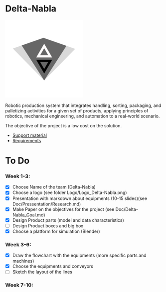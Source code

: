 # Delta-Nabla

<img src="https://github.com/bionut15/Delta-Nabla/blob/ab771a63e15f68b7d7318a093d13816152ee9079/Logo/Logo_Delta-Nabla.png" width="250" />

Robotic production system that integrates handling, sorting, packaging, and palletizing activities for a given set of products, applying principles of robotics, mechanical engineering, and automation to a real-world scenario.

The objective of the project is a low cost on the solution.

- [Support material](https://sites.google.com/view/clujrobotics/courses/robotization-manufacturing-ii-rf_ii/project-how-to-design-an-industrial-robotic-system)
- [Requirements](https://drive.google.com/file/d/1MwmFWGpG-T1pGV1pOnnez-SmBce-wrKG/view)

# To Do

### Week 1-3:

- [x] Choose Name of the team (Delta-Nabla)
- [x] Choose a logo (see folder Logo/Logo_Delta-Nabla.png)
- [x] Presentation with markdown about equipments (10-15 slides)(see Doc/Pressentation/Research.md)
- [x] Make Paper on the objectives for the project (see Doc/Delta-Nabla_Goal.md)
- [x] Design Product parts (model and data characteristics)
- [ ] Design Product boxes and big box
- [x] Choose a platform for simulation (Blender)

### Week 3-6:

- [x] Draw the flowchart with the equipments (more specific parts and machines)
- [x] Choose the equipments and conveyors
- [ ] Sketch the layout of the lines

### Week 7-10:
